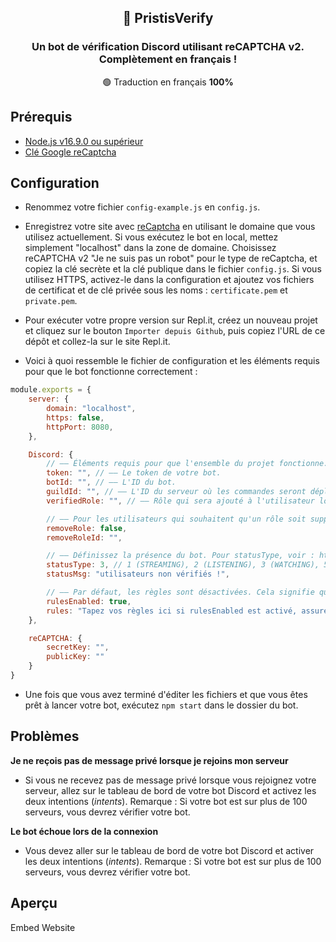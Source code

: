 <h2 align="center">
🔑 PristisVerify
</h2>
<h3 align="center">
Un bot de vérification Discord utilisant reCAPTCHA v2.
Complètement en français !
</h3>

<p align="center">🟢 Traduction en français <b>100%</b></p>

## Prérequis

- [Node.js v16.9.0 ou supérieur](https://nodejs.org/en/)
- [Clé Google reCaptcha](https://www.google.com/recaptcha/admin/create)

## Configuration

- Renommez votre fichier `config-example.js` en `config.js`.

- Enregistrez votre site avec [reCaptcha](https://www.google.com/recaptcha/admin/create) en utilisant le domaine que vous utilisez actuellement. Si vous exécutez le bot en local, mettez simplement "localhost" dans la zone de domaine. Choisissez reCAPTCHA v2 "Je ne suis pas un robot" pour le type de reCaptcha, et copiez la clé secrète et la clé publique dans le fichier `config.js`. Si vous utilisez HTTPS, activez-le dans la configuration et ajoutez vos fichiers de certificat et de clé privée sous les noms : `certificate.pem` et `private.pem`.

- Pour exécuter votre propre version sur Repl.it, créez un nouveau projet et cliquez sur le bouton `Importer depuis Github`, puis copiez l'URL de ce dépôt et collez-la sur le site Repl.it.

- Voici à quoi ressemble le fichier de configuration et les éléments requis pour que le bot fonctionne correctement :
```js
module.exports = {
    server: {
        domain: "localhost",
        https: false,
        httpPort: 8080,
    },

    Discord: {
        // —— Éléments requis pour que l'ensemble du projet fonctionne.
        token: "", // —— Le token de votre bot.
        botId: "", // —— L'ID du bot.
        guildId: "", // —— L'ID du serveur où les commandes seront déployées.
        verifiedRole: "", // —— Rôle qui sera ajouté à l'utilisateur lorsqu'il vérifiera son compte.

        // —— Pour les utilisateurs qui souhaitent qu'un rôle soit supprimé lors de la vérification, si vous voulez cela, réglez removeRole à true et définissez l'ID du rôle à supprimer.
        removeRole: false,
        removeRoleId: "",

        // —— Définissez la présence du bot. Pour statusType, voir : https://discord-api-types.dev/api/discord-api-types-v10/enum/ActivityType
        statusType: 3, // 1 (STREAMING), 2 (LISTENING), 3 (WATCHING), 5 (COMPETING). Par défaut : 0 (PLAYING).
        statusMsg: "utilisateurs non vérifiés !",

        // —— Par défaut, les règles sont désactivées. Cela signifie que les règles seront cachées. Si vous souhaitez utiliser la fonction des règles, changez disabled par vos règles. Assurez-vous d'utiliser \n pour chaque saut de ligne et n'utilisez aucun symbole qui pourrait interférer avec JSON.
        rulesEnabled: true,
        rules: "Tapez vos règles ici si rulesEnabled est activé, assurez-vous d'utiliser \n pour les nouvelles lignes."
    },

    reCAPTCHA: {
        secretKey: "",
        publicKey: ""
    }
}
```

- Une fois que vous avez terminé d'éditer les fichiers et que vous êtes prêt à lancer votre bot, exécutez `npm start` dans le dossier du bot.

## Problèmes

**Je ne reçois pas de message privé lorsque je rejoins mon serveur**

- Si vous ne recevez pas de message privé lorsque vous rejoignez votre serveur, allez sur le tableau de bord de votre bot Discord et activez les deux intentions (*intents*). Remarque : Si votre bot est sur plus de 100 serveurs, vous devrez vérifier votre bot.

**Le bot échoue lors de la connexion**

- Vous devez aller sur le tableau de bord de votre bot Discord et activer les deux intentions (*intents*). Remarque : Si votre bot est sur plus de 100 serveurs, vous devrez vérifier votre bot.

## Aperçu
Embed
Website
